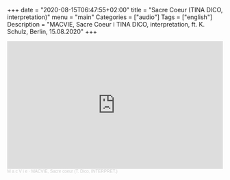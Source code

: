 
+++
date = "2020-08-15T06:47:55+02:00"
title = "Sacre Coeur (TINA DICO, interpretation)"
menu = "main"
Categories = ["audio"]
Tags = ["english"]
Description = "MACVIE, Sacre Coeur  ǀ  TINA DICO, interpretation, ft. K. Schulz, Berlin, 15.08.2020"
+++


<iframe width="100%" height="300" scrolling="no" frameborder="no" allow="autoplay" src="https://w.soundcloud.com/player/?url=https%3A//api.soundcloud.com/tracks/877128031&color=%23e30096&auto_play=false&hide_related=false&show_comments=true&show_user=true&show_reposts=false&show_teaser=true&visual=true"></iframe><div style="font-size: 10px; color: #cccccc;line-break: anywhere;word-break: normal;overflow: hidden;white-space: nowrap;text-overflow: ellipsis; font-family: Interstate,Lucida Grande,Lucida Sans Unicode,Lucida Sans,Garuda,Verdana,Tahoma,sans-serif;font-weight: 100;"><a href="https://soundcloud.com/macvie" title="M a c V i e" target="_blank" style="color: #cccccc; text-decoration: none;">M a c V i e</a> · <a href="https://soundcloud.com/macvie/macvie-sacre-coeur-t-dico-interpret" title="MACVIE, Sacre coeur (T. Dico, INTERPRET.)" target="_blank" style="color: #cccccc; text-decoration: none;">MACVIE, Sacre coeur (T. Dico, INTERPRET.)</a></div>


